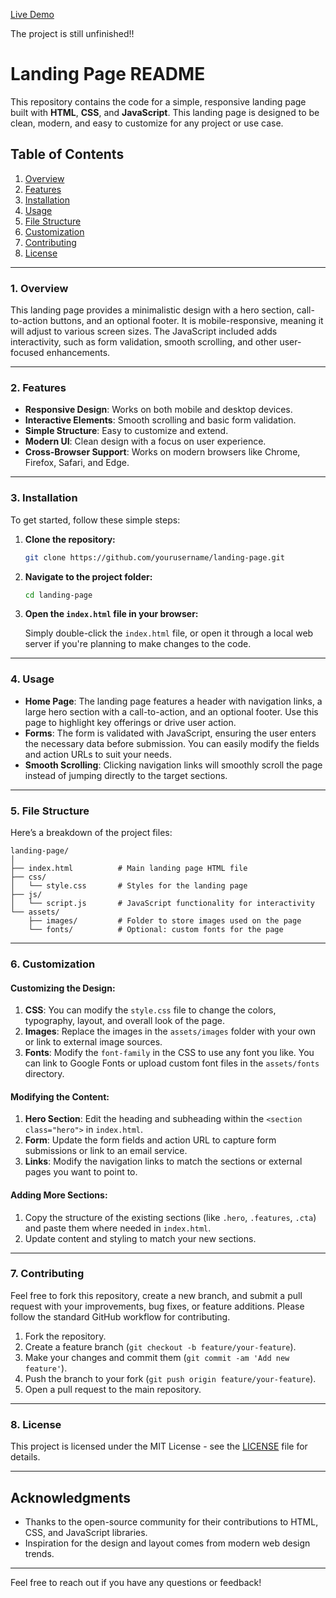 [Live Demo](https://nike-landing-page-two-amber.vercel.app/)

The project is still unfinished!!

# Landing Page README

This repository contains the code for a simple, responsive landing page built with **HTML**, **CSS**, and **JavaScript**. This landing page is designed to be clean, modern, and easy to customize for any project or use case.

## Table of Contents
1. [Overview](#overview)
2. [Features](#features)
3. [Installation](#installation)
4. [Usage](#usage)
5. [File Structure](#file-structure)
6. [Customization](#customization)
7. [Contributing](#contributing)
8. [License](#license)

---

### 1. Overview

This landing page provides a minimalistic design with a hero section, call-to-action buttons, and an optional footer. It is mobile-responsive, meaning it will adjust to various screen sizes. The JavaScript included adds interactivity, such as form validation, smooth scrolling, and other user-focused enhancements.

---

### 2. Features

- **Responsive Design**: Works on both mobile and desktop devices.
- **Interactive Elements**: Smooth scrolling and basic form validation.
- **Simple Structure**: Easy to customize and extend.
- **Modern UI**: Clean design with a focus on user experience.
- **Cross-Browser Support**: Works on modern browsers like Chrome, Firefox, Safari, and Edge.

---

### 3. Installation

To get started, follow these simple steps:

1. **Clone the repository:**

   ```bash
   git clone https://github.com/yourusername/landing-page.git
   ```

2. **Navigate to the project folder:**

   ```bash
   cd landing-page
   ```

3. **Open the `index.html` file in your browser:**

   Simply double-click the `index.html` file, or open it through a local web server if you're planning to make changes to the code.

---

### 4. Usage

- **Home Page**: The landing page features a header with navigation links, a large hero section with a call-to-action, and an optional footer. Use this page to highlight key offerings or drive user action.
- **Forms**: The form is validated with JavaScript, ensuring the user enters the necessary data before submission. You can easily modify the fields and action URLs to suit your needs.
- **Smooth Scrolling**: Clicking navigation links will smoothly scroll the page instead of jumping directly to the target sections.

---

### 5. File Structure

Here’s a breakdown of the project files:

```
landing-page/
│
├── index.html          # Main landing page HTML file
├── css/
│   └── style.css       # Styles for the landing page
├── js/
│   └── script.js       # JavaScript functionality for interactivity
└── assets/
    ├── images/         # Folder to store images used on the page
    └── fonts/          # Optional: custom fonts for the page
```

---

### 6. Customization

#### Customizing the Design:
1. **CSS**: You can modify the `style.css` file to change the colors, typography, layout, and overall look of the page.
2. **Images**: Replace the images in the `assets/images` folder with your own or link to external image sources.
3. **Fonts**: Modify the `font-family` in the CSS to use any font you like. You can link to Google Fonts or upload custom font files in the `assets/fonts` directory.

#### Modifying the Content:
1. **Hero Section**: Edit the heading and subheading within the `<section class="hero">` in `index.html`.
2. **Form**: Update the form fields and action URL to capture form submissions or link to an email service.
3. **Links**: Modify the navigation links to match the sections or external pages you want to point to.

#### Adding More Sections:
1. Copy the structure of the existing sections (like `.hero`, `.features`, `.cta`) and paste them where needed in `index.html`.
2. Update content and styling to match your new sections.

---

### 7. Contributing

Feel free to fork this repository, create a new branch, and submit a pull request with your improvements, bug fixes, or feature additions. Please follow the standard GitHub workflow for contributing.

1. Fork the repository.
2. Create a feature branch (`git checkout -b feature/your-feature`).
3. Make your changes and commit them (`git commit -am 'Add new feature'`).
4. Push the branch to your fork (`git push origin feature/your-feature`).
5. Open a pull request to the main repository.

---

### 8. License

This project is licensed under the MIT License - see the [LICENSE](LICENSE) file for details.

---

## Acknowledgments

- Thanks to the open-source community for their contributions to HTML, CSS, and JavaScript libraries.
- Inspiration for the design and layout comes from modern web design trends.

---

Feel free to reach out if you have any questions or feedback!
